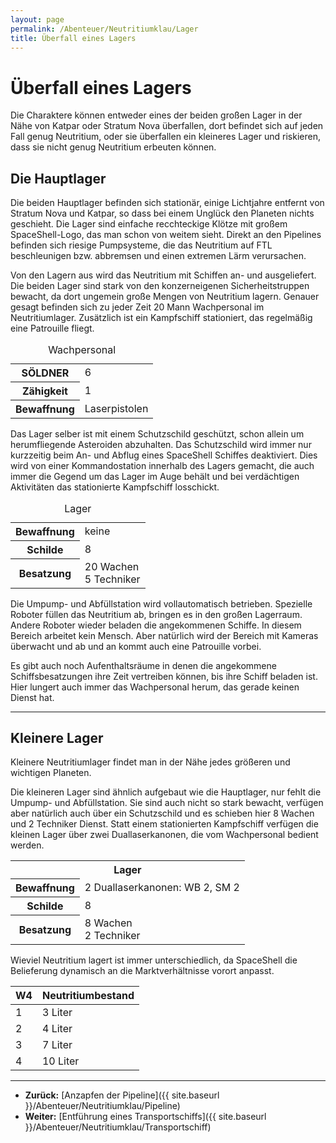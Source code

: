```yaml
---
layout: page
permalink: /Abenteuer/Neutritiumklau/Lager
title: Überfall eines Lagers
---
```


# Überfall eines Lagers

Die Charaktere können entweder eines der beiden großen Lager in der Nähe von Katpar oder Stratum Nova überfallen, dort befindet sich auf jeden Fall genug Neutritium, oder sie überfallen ein kleineres Lager und riskieren, dass sie nicht genug Neutritium erbeuten können.

## Die Hauptlager

Die beiden Hauptlager befinden sich stationär, einige Lichtjahre entfernt von Stratum Nova und Katpar, so dass bei einem Unglück den Planeten nichts geschieht. Die Lager sind einfache recchteckige Klötze mit großem SpaceShell-Logo, das man schon von weitem sieht. Direkt an den Pipelines befinden sich riesige Pumpsysteme, die das Neutritium auf FTL beschleunigen bzw. abbremsen und einen extremen Lärm verursachen.

Von den Lagern aus wird das Neutritium mit Schiffen an- und ausgeliefert. Die beiden Lager sind stark von den konzerneigenen Sicherheitstruppen bewacht, da dort ungemein große Mengen von Neutritium lagern. Genauer gesagt befinden sich zu jeder Zeit 20 Mann Wachpersonal im Neutritiumlager. Zusätzlich ist ein Kampfschiff stationiert, das regelmäßig eine Patrouille fliegt.

<table>
<caption>Wachpersonal</caption>
<tbody>
<tr><th>SÖLDNER</th><td>6</td></tr>
<tr><th>Zähigkeit</th><td>1</td></tr>
<tr><th>Bewaffnung</th><td>Laserpistolen</td></tr>
</tbody>
</table>

Das Lager selber ist mit einem Schutzschild geschützt, schon allein um herumfliegende Asteroiden abzuhalten. Das Schutzschild wird immer nur kurzzeitig beim An- und Abflug eines SpaceShell Schiffes deaktiviert. Dies wird von einer Kommandostation innerhalb des Lagers gemacht, die auch immer die Gegend um das Lager im Auge behält und bei verdächtigen Aktivitäten das stationierte Kampfschiff losschickt.

<table>
<caption>Lager</caption>
<tbody>
<tr><th>Bewaffnung</th><td>keine</td></tr>
<tr><th>Schilde</th><td>8</td></tr>
<tr><th>Besatzung</th><td>20 Wachen<br/>
5 Techniker</td></tr>
</tbody>
</table>

Die Umpump- und Abfüllstation wird vollautomatisch betrieben. Spezielle Roboter füllen das Neutritium ab, bringen es in den großen Lagerraum. Andere Roboter wieder beladen die angekommenen Schiffe. In diesem Bereich arbeitet kein Mensch. Aber natürlich wird der Bereich mit Kameras überwacht und ab und an kommt auch eine Patrouille vorbei.

Es gibt auch noch Aufenthaltsräume in denen die angekommene Schiffsbesatzungen ihre Zeit vertreiben können, bis ihre Schiff beladen ist. Hier lungert auch immer das Wachpersonal herum, das gerade keinen Dienst hat.

***

## Kleinere Lager

Kleinere Neutritiumlager findet man in der Nähe jedes größeren und wichtigen Planeten.

Die kleineren Lager sind ähnlich aufgebaut wie die Hauptlager, nur fehlt die Umpump- und Abfüllstation. Sie sind auch nicht so stark bewacht, verfügen aber natürlich auch über ein Schutzschild und es schieben hier 8 Wachen und 2 Techniker Dienst. Statt einem stationierten Kampfschiff verfügen die kleinen Lager über zwei Duallaserkanonen, die vom Wachpersonal bedient werden.

<table>
<tbody>
<tr><th colspan="2">Lager</th></tr>
<tr><th>Bewaffnung</th><td>2 Duallaserkanonen: WB 2, SM 2</td></tr>
<tr><th>Schilde</th><td>8</td></tr>
<tr><th>Besatzung</th><td>8 Wachen<br/>
2 Techniker</td></tr>
</tbody>
</table>

Wieviel Neutritium lagert ist immer unterschiedlich, da SpaceShell die Belieferung dynamisch an die Marktverhältnisse vorort anpasst.

<table>
<thead>
<tr><th>W4</th><th>Neutritiumbestand</th></tr>
</thead>
<tbody>
<tr><td>1</td><td>3 Liter</td></tr>
<tr><td>2</td><td>4 Liter</td></tr>
<tr><td>3</td><td>7 Liter</td></tr>
<tr><td>4</td><td>10 Liter</td></tr>
</tbody>
</table>

***

- **Zurück:** [Anzapfen der Pipeline]({{ site.baseurl }}/Abenteuer/Neutritiumklau/Pipeline)
- **Weiter:** [Entführung eines Transportschiffs]({{ site.baseurl }}/Abenteuer/Neutritiumklau/Transportschiff)
